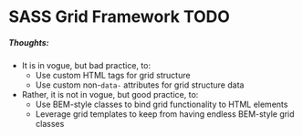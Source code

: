 # SASS Grid Framework TODO

##### Thoughts:
- It is in vogue, but bad practice, to:
  - Use custom HTML tags for grid structure
  - Use custom non-`data-` attributes for grid structure data
- Rather, it is not in vogue, but good practice, to:
  - Use BEM-style classes to bind grid functionality to HTML elements
  - Leverage grid templates to keep from having endless BEM-style grid classes
